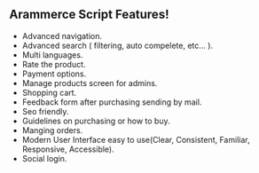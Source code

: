 ## Arammerce Script Features!

- Advanced navigation.
- Advanced search ( filtering, auto compelete, etc... ).
- Multi languages.
- Rate the product.
- Payment options.
- Manage products screen for admins.
- Shopping cart.
- Feedback form after purchasing sending by mail.
- Seo friendly.
- Guidelines on purchasing or how to buy.
- Manging orders.
- Modern User Interface easy to use(Clear, Consistent, Familiar, Responsive, Accessible).
- Social login.
